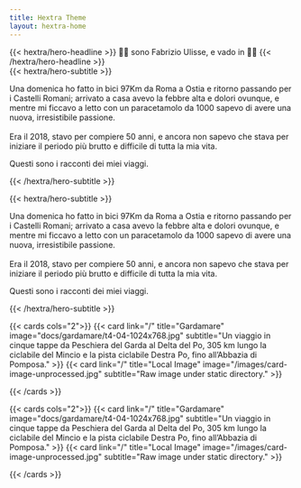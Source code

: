 ```yaml
---
title: Hextra Theme
layout: hextra-home
---
```




<div class="hx-mt-6 hx-mb-6">
{{< hextra/hero-headline >}}
  👋🏻  sono Fabrizio Ulisse, e vado in 🚴🏻
{{< /hextra/hero-headline >}}
</div>

<div class="hx-mb-6">
{{< hextra/hero-subtitle >}}

  Una domenica ho fatto in bici 97Km da Roma a Ostia e ritorno passando per i Castelli Romani; arrivato a casa avevo la febbre alta e dolori ovunque, e mentre mi ficcavo a letto con un paracetamolo da 1000 sapevo di avere una nuova, irresistibile passione. 
<br><br>
  Era il 2018, stavo per compiere 50 anni, e ancora non sapevo che stava per iniziare il periodo più brutto e difficile di tutta la mia vita.

  Questi sono i racconti dei miei viaggi.

{{< /hextra/hero-subtitle >}}

</div>


<div class="hx-mb-6">
{{< hextra/hero-subtitle >}}

  Una domenica ho fatto in bici 97Km da Roma a Ostia e ritorno passando per i Castelli Romani; arrivato a casa avevo la febbre alta e dolori ovunque, e mentre mi ficcavo a letto con un paracetamolo da 1000 sapevo di avere una nuova, irresistibile passione. 
<br><br>
  Era il 2018, stavo per compiere 50 anni, e ancora non sapevo che stava per iniziare il periodo più brutto e difficile di tutta la mia vita.

  Questi sono i racconti dei miei viaggi.

{{< /hextra/hero-subtitle >}}

</div>
{{< cards cols="2">}}
  {{< card link="/" title="Gardamare" image="docs/gardamare/t4-04-1024x768.jpg" subtitle="Un viaggio in cinque tappe da Peschiera del Garda al Delta del Po, 305 km lungo la ciclabile del Mincio e la pista ciclabile Destra Po, fino all’Abbazia di Pomposa." >}}
  {{< card link="/" title="Local Image" image="/images/card-image-unprocessed.jpg" subtitle="Raw image under static directory." >}}

{{< /cards >}}


{{< cards cols="2">}}
  {{< card link="/" title="Gardamare" image="docs/gardamare/t4-04-1024x768.jpg" subtitle="Un viaggio in cinque tappe da Peschiera del Garda al Delta del Po, 305 km lungo la ciclabile del Mincio e la pista ciclabile Destra Po, fino all’Abbazia di Pomposa." >}}
  {{< card link="/" title="Local Image" image="/images/card-image-unprocessed.jpg" subtitle="Raw image under static directory." >}}

{{< /cards >}}


